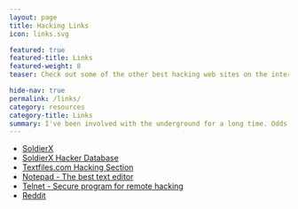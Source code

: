 ```yaml
---
layout: page
title: Hacking Links
icon: links.svg

featured: true
featured-title: Links
featured-weight: 8
teaser: Check out some of the other best hacking web sites on the internet.

hide-nav: true
permalink: /links/
category: resources
category-title: Links
summary: I've been involved with the underground for a long time. Odds are if you were to drop the name schiz0id, people would immediately engage you in conversation. I keep a tight watch on what is going on in the hacker community, and these links are without a doubt the best resources online. There are many groups and people dedicated to hacking, keeping up with the information on these sites is crucial to the everyday life of a hacker. Only the best of the best are linked on my site.
---
```

* <a target="_blank" title="SoldierX" href="http://www.soldierx.com">SoldierX</a>
* <a target="_blank" title="SoldierX Hacker Database" href="http://www.soldierx.com/hdb">SoldierX Hacker Database</a>
* <a target="_blank" title="Textfiles.com Hacking Section" href="http://www.textfiles.com/hacking">Textfiles.com Hacking Section</a>
* <a target="_blank" title="Notepad - The best text editor" href="http://www.notepad.org">Notepad - The best text editor</a>
* <a target="_blank" title="Telnet - Secure program for remote hacking" href="http://www.telnet.org">Telnet - Secure program for remote hacking</a>
* <a target="_blank" title="Reddit" href="http://www.reddit.com/r/itsaunixsystem">Reddit</a>
